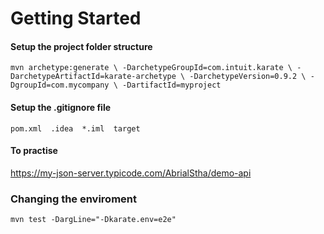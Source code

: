 # Getting Started

#### Setup the project folder structure

``
mvn archetype:generate \
-DarchetypeGroupId=com.intuit.karate \
-DarchetypeArtifactId=karate-archetype \
-DarchetypeVersion=0.9.2 \
-DgroupId=com.mycompany \
-DartifactId=myproject
``

#### Setup the .gitignore file

`pom.xml 
.idea 
*.iml 
target `

#### To practise
https://my-json-server.typicode.com/AbrialStha/demo-api

### Changing the enviroment
``
mvn test -DargLine="-Dkarate.env=e2e"
``



